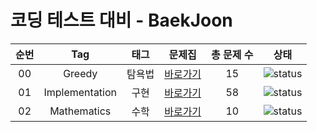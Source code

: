 # 코딩 테스트 대비 - BaekJoon



| 순번 | Tag                          | 태그                | 문제집    | 총 문제 수 |  상태             |
| :--: | :--------------------------: | :-----------------: | :------:  | :------: |:---------------:|
| 00 | Greedy | 탐욕법 | [바로가기](Solution/Greedy/README.md) | 15 | ![status][Doing] |
| 01 | Implementation | 구현 | [바로가기](Solution/Implementation/README.md) | 58 | ![status][Doing] |
| 02 | Mathematics | 수학 | [바로가기](Solution/Mathematics/README.md) | 10 | ![status][Doing] |

[DOING]: https://img.shields.io/badge/-DOING-31AE0F
